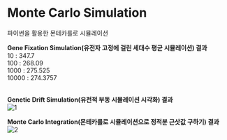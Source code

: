 # Monte Carlo Simulation
파이썬을 활용한 몬테카를로 시뮬레이션

<b>Gene Fixation Simulation(유전자 고정에 걸린 세대수 평균 시뮬레이션) 결과</b><br>
10 : 347.7<br>
100 : 268.09<br>
1000 : 275.525<br>
10000 : 274.3757<br><br>

<b>Genetic Drift Simulation(유전적 부동 시뮬레이션 시각화) 결과</b><br>
![1](https://user-images.githubusercontent.com/69303473/103381329-caec6180-4b2e-11eb-9067-f359bfa05d5d.PNG)

<b>Monte Carlo Integration(몬테카를로 시뮬레이션으로 정적분 근삿값 구하기) 결과</b><br>
![2](https://user-images.githubusercontent.com/69303473/103381334-cf187f00-4b2e-11eb-833d-bd86c958dbcb.PNG)
